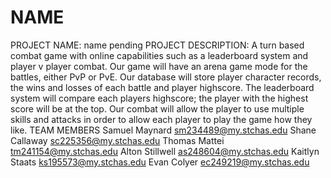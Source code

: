 # NAME
PROJECT NAME: name pending
PROJECT DESCRIPTION: A turn based combat game with online capabilities such as a leaderboard system and player v player combat. Our game will have an arena game mode for the battles, either PvP or PvE. Our database will store player character records, the wins and losses of each battle and player highscore. The leaderboard system will compare each players highscore; the player with the highest score will be at the top. Our combat will allow the player to use multiple skills and attacks in order to allow each player to play the game how they like.
TEAM MEMBERS
  Samuel Maynard    sm234489@my.stchas.edu
  Shane Callaway    sc225356@my.stchas.edu
  Thomas Mattei     tm241154@my.stchas.edu
  Alton Stillwell   as248604@my.stchas.edu
  Kaitlyn Staats    ks195573@my.stchas.edu
  Evan Colyer       ec249219@my.stchas.edu
